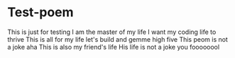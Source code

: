 # Test-poem
This is just for testing
I am the master of my life
I want my coding life to thrive
This is all for my life
let's build and gemme high five
This peom is not a joke aha
This is also my friend's life
His life is not a joke you foooooool 
